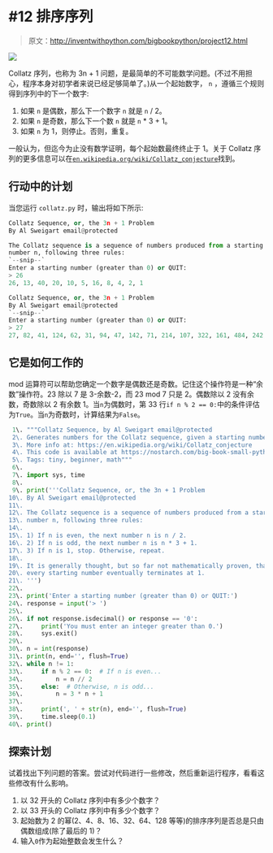 # #12 排序序列

> 原文：<http://inventwithpython.com/bigbookpython/project12.html>

![](img/9d995d63aaead72cad01120081eb8f75.png)

Collatz 序列，也称为 3n + 1 问题，是最简单的不可能数学问题。(不过不用担心，程序本身对初学者来说已经足够简单了。)从一个起始数字， `n` ，遵循三个规则得到序列中的下一个数字:

1.  如果 `n` 是偶数，那么下一个数字 `n` 就是 `n` / 2。
2.  如果 `n` 是奇数，那么下一个数 `n` 就是 `n` * 3 + 1。
3.  如果 `n` 为 1，则停止。否则，重复。

一般认为，但迄今为止没有数学证明，每个起始数最终终止于 1。关于 Collatz 序列的更多信息可以在[`en.wikipedia.org/wiki/Collatz_conjecture`](https://en.wikipedia.org/wiki/Collatz_conjecture)找到。

## 行动中的计划

当您运行 `collatz.py` 时，输出将如下所示:

```py
Collatz Sequence, or, the 3n + 1 Problem
By Al Sweigart email@protected

The Collatz sequence is a sequence of numbers produced from a starting
number n, following three rules:
`--snip--`
Enter a starting number (greater than 0) or QUIT:
> 26
26, 13, 40, 20, 10, 5, 16, 8, 4, 2, 1

Collatz Sequence, or, the 3n + 1 Problem
By Al Sweigart email@protected
`--snip--`
Enter a starting number (greater than 0) or QUIT:
> 27
27, 82, 41, 124, 62, 31, 94, 47, 142, 71, 214, 107, 322, 161, 484, 242, 121, 364, 182, 91, 274, 137, 412, 206, 103, 310, 155, 466, 233, 700, 350, 175, 526, 263, 790, 395, 1186, 593, 1780, 890, 445, 1336, 668, 334, 167, 502, 251, 754, 377, 1132, 566, 283, 850, 425, 1276, 638, 319, 958, 479, 1438, 719, 2158, 1079, 3238, 1619, 4858, 2429, 7288, 3644, 1822, 911, 2734, 1367, 4102, 2051, 6154, 3077, 9232, 4616, 2308, 1154, 577, 1732, 866, 433, 1300, 650, 325, 976, 488, 244, 122, 61, 184, 92, 46, 23, 70, 35, 106, 53, 160, 80, 40, 20, 10, 5, 16, 8, 4, 2, 1
```

## 它是如何工作的

mod 运算符可以帮助您确定一个数字是偶数还是奇数。记住这个操作符是一种“余数”操作符。23 除以 7 是 3-余数-2，而 23 mod 7 只是 2。偶数除以 2 没有余数，奇数除以 2 有余数 1。当`n`为偶数时，第 33 行`if n % 2 == 0:`中的条件评估为`True`。当`n`为奇数时，计算结果为`False`。

```py
 1\. """Collatz Sequence, by Al Sweigart email@protected
 2\. Generates numbers for the Collatz sequence, given a starting number.
 3\. More info at: https://en.wikipedia.org/wiki/Collatz_conjecture
 4\. This code is available at https://nostarch.com/big-book-small-python-programming
 5\. Tags: tiny, beginner, math"""
 6\. 
 7\. import sys, time
 8\. 
 9\. print('''Collatz Sequence, or, the 3n + 1 Problem
10\. By Al Sweigart email@protected
11\. 
12\. The Collatz sequence is a sequence of numbers produced from a starting
13\. number n, following three rules:
14\. 
15\. 1) If n is even, the next number n is n / 2.
16\. 2) If n is odd, the next number n is n * 3 + 1.
17\. 3) If n is 1, stop. Otherwise, repeat.
18\. 
19\. It is generally thought, but so far not mathematically proven, that
20\. every starting number eventually terminates at 1.
21\. ''')
22\. 
23\. print('Enter a starting number (greater than 0) or QUIT:')
24\. response = input('> ')
25\. 
26\. if not response.isdecimal() or response == '0':
27\.     print('You must enter an integer greater than 0.')
28\.     sys.exit()
29\. 
30\. n = int(response)
31\. print(n, end='', flush=True)
32\. while n != 1:
33\.     if n % 2 == 0:  # If n is even...
34\.         n = n // 2
35\.     else:  # Otherwise, n is odd...
36\.         n = 3 * n + 1
37\. 
38\.     print(', ' + str(n), end='', flush=True)
39\.     time.sleep(0.1)
40\. print() 
```

## 探索计划

试着找出下列问题的答案。尝试对代码进行一些修改，然后重新运行程序，看看这些修改有什么影响。

1.  以 32 开头的 Collatz 序列中有多少个数字？
2.  以 33 开头的 Collatz 序列中有多少个数字？
3.  起始数为 2 的幂(2、4、8、16、32、64、128 等等)的排序序列是否总是只由偶数组成(除了最后的 1)？
4.  输入`0`作为起始整数会发生什么？